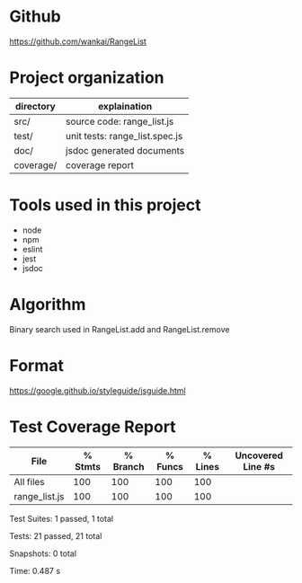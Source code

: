 # Github
https://github.com/wankai/RangeList

# Project organization

directory | explaination
--------- | ----------------------------------
src/      | source code: range_list.js
test/     | unit tests: range_list.spec.js
doc/      | jsdoc generated documents
coverage/ | coverage report

# Tools used in this project

* node
* npm
* eslint
* jest
* jsdoc

# Algorithm

Binary search used in RangeList.add and RangeList.remove

# Format

https://google.github.io/styleguide/jsguide.html

# Test Coverage Report

File           | % Stmts | % Branch | % Funcs | % Lines | Uncovered Line #s
---------------|---------|----------|---------|---------|-------------------
All files      |     100 |      100 |     100 |     100 |
 range_list.js |     100 |      100 |     100 |     100 |

Test Suites: 1 passed, 1 total

Tests:       21 passed, 21 total

Snapshots:   0 total

Time:        0.487 s
